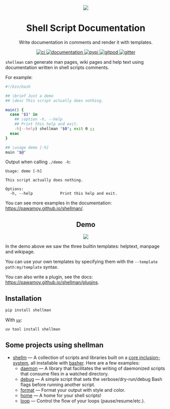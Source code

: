 <p align="center">
  <img src="https://rawgit.com/pawamoy/shellman/master/logo.png">
</p>

<h1 align="center">Shell Script Documentation</h1>

<p align="center">Write documentation in comments and render it with templates.</p>

<p align="center">
  <a href="https://github.com/pawamoy/shellman/actions?query=workflow%3Aci">
    <img alt="ci" src="https://github.com/pawamoy/shellman/workflows/ci/badge.svg" />
  </a>
  <a href="https://pawamoy.github.io/shellman/">
    <img alt="documentation" src="https://img.shields.io/badge/docs-mkdocs%20material-blue.svg?style=flat" />
  </a>
  <a href="https://pypi.org/project/shellman/">
    <img alt="pypi" src="https://img.shields.io/pypi/v/shellman.svg" />
  </a>
  <a href="https://gitpod.io/#https://github.com/pawamoy/shellman">
    <img alt="gitpod" src="https://img.shields.io/badge/gitpod-workspace-blue.svg?style=flat" />
  </a>
  <a href="https://gitter.im/shellman/community">
    <img alt="gitter" src="https://badges.gitter.im/join%20chat.svg" />
  </a>
</p>

`shellman` can generate man pages, wiki pages and help text
using documentation written in shell scripts comments.

For example:

```bash
#!/bin/bash

## \brief Just a demo
## \desc This script actually does nothing.

main() {
  case "$1" in
    ## \option -h, --help
    ## Print this help and exit.
    -h|--help) shellman "$0"; exit 0 ;;
  esac
}

## \usage demo [-h]
main "$@"
```

Output when calling ``./demo -h``:

```
Usage: demo [-h]

This script actually does nothing.

Options:
  -h, --help            Print this help and exit.
```

You can see more examples in the documentation: https://pawamoy.github.io/shellman/.

<h2 align="center">Demo</h2>
<p align="center"><img src="https://rawgit.com/pawamoy/shellman/master/demo.svg"></p>

In the demo above we saw the three builtin templates:
helptext, manpage and wikipage.

You can use your own templates
by specifying them with the ``--template path:my/template`` syntax.

You can also write a plugin, see the docs: https://pawamoy.github.io/shellman/plugins.

## Installation

```bash
pip install shellman
```

With [`uv`](https://docs.astral.sh/uv/):

```bash
uv tool install shellman
```

## Some projects using shellman

- [shellm](https://github.com/shellm-org) —
  A collection of scripts and libraries
  built on a [core inclusion-system](https://github.com/shellm-org/core),
  all installable with [basher](https://github.com/basherpm/basher).
  Here are a few examples:
  - [daemon](https://github.com/shellm-org/daemon) —
    A library that facilitates the writing of daemonized scripts that consume
    files in a watched directory.
  - [debug](https://github.com/shellm-org/debug) —
    A simple script that sets the verbose/dry-run/debug
    Bash flags before running another script.
  - [format](https://github.com/shellm-org/format) —
    Format your output with style and color.
  - [home](https://github.com/shellm-org/home) —
    A home for your shell scripts! 
  - [loop](https://github.com/shellm-org/loop) —
    Control the flow of your loops (pause/resume/etc.).
